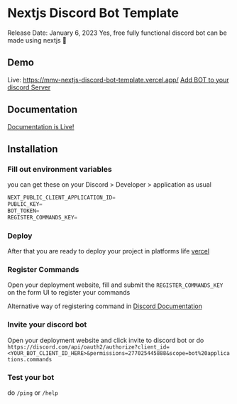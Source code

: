 # Nextjs Discord Bot Template

Release Date: January 6, 2023
Yes, free fully functional discord bot can be made using nextjs 🤯

## Demo

Live: https://mmv-nextjs-discord-bot-template.vercel.app/
[Add BOT to your discord Server](https://discord.com/api/oauth2/authorize?client_id=1060978886378266736&permissions=277025445888&scope=bot%20applications.commands)

## Documentation

[Documentation is Live!](https://mmv-docs.vercel.app/docs/category/nextjs-discord-bot-template)

## Installation

### Fill out environment variables

you can get these on your Discord > Developer > application as usual

```js
NEXT_PUBLIC_CLIENT_APPLICATION_ID=
PUBLIC_KEY=
BOT_TOKEN=
REGISTER_COMMANDS_KEY=
```

### Deploy

After that you are ready to deploy your project in platforms life [vercel](https://vercel.com/)

### Register Commands

Open your deployment website, fill and submit the `REGISTER_COMMANDS_KEY` on the form UI to register your commands

Alternative way of registering command in
[Discord Documentation](https://discord.com/developers/docs/interactions/application-commands#endpoints)

### Invite your discord bot

Open your deployment website and click invite to discord bot or do
`https://discord.com/api/oauth2/authorize?client_id=<YOUR_BOT_CLIENT_ID_HERE>&permissions=277025445888&scope=bot%20applications.commands`

### Test your bot

do `/ping` or `/help`
